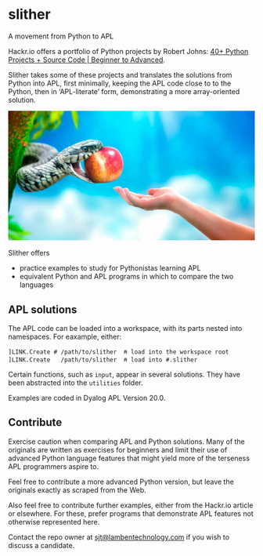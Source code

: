 # slither
A movement from Python to APL

Hackr.io offers a portfolio of Python projects by Robert Johns: [40+ Python Projects + Source Code | Beginner to Advanced](https://hackr.io/blog/python-projects). 

Slither takes some of these projects and translates the solutions from Python into APL, first minimally, keeping the APL code close to to the Python, then in ‘APL-literate’ form, demonstrating a more array-oriented solution. 

![Snake and apple](forbidden-fruit.jpg)

Slither offers 

-   practice examples to study for Pythonistas learning APL
-   equivalent Python and APL programs in which to compare the two languages


## APL solutions

The APL code can be loaded into a workspace, with its parts nested into namespaces.
For eaxample, either:
```apl
]LINK.Create # /path/to/slither  ⍝ load into the workspace root
]LINK.Create   /path/to/slither  ⍝ load into #.slither
```

Certain functions, such as `input`, appear in several solutions. 
They have been abstracted into the `utilities` folder.

Examples are coded in Dyalog APL Version 20.0.


## Contribute

Exercise caution when comparing APL and Python solutions.
Many of the originals are written as exercises for beginners and limit their use of advanced Python language features that might yield more of the terseness APL programmers aspire to.

Feel free to contribute a more advanced Python version, but leave the originals exactly as scraped from the Web.

Also feel free to contribute further examples, either from the Hackr.io article or elsewhere.
For these, prefer programs that demonstrate APL features not otherwise represented here.

Contact the repo owner at sjt@lambentechnology.com if you wish to discuss a candidate.